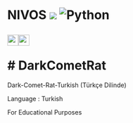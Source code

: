 
# NIVOS ![](https://visitor-badge.glitch.me/badge?page_id=TheSadError.TheSadError) ![Python](https://img.shields.io/badge/python-3670A0?style=for-the-badge&logo=python&logoColor=ffdd54)<p><a href="https://github.com/TheSadError"><img src="https://img.shields.io/badge/-Github-red?&style=for-the-badge&logo=github&logoColor=white" height=25></a><a href="https://www.youtube.com/channel/UCUfTuo3-85qD_7v1n-W98rw"><img src="https://img.shields.io/badge/-YouTube-red?&style=for-the-badge&logo=youtube&logoColor=white" height=25></a></p># DarkCometRat
Dark-Comet-Rat-Turkish (Türkçe Dilinde)

Language : Turkish

For Educational Purposes
